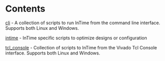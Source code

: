 # Contents

[cli](cli/) - A collection of scripts to run InTime from the command line interface. Supports both Linux and Windows.

[intime](intime/) - InTime specific scripts to optimize designs or configuration

[tcl_console](tcl_console/) - Collection of scripts to InTime from the Vivado Tcl Console interface. Supports both Linux and Windows.
